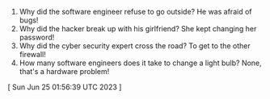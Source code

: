  
1. Why did the software engineer refuse to go outside? He was afraid of bugs!
2. Why did the hacker break up with his girlfriend? She kept changing her password!
3. Why did the cyber security expert cross the road? To get to the other firewall!
4. How many software engineers does it take to change a light bulb? None, that's a hardware problem!
 
[ 
Sun Jun 25 01:56:39 UTC 2023
 ]
